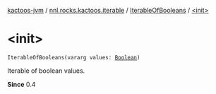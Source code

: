 [kactoos-jvm](../../index.md) / [nnl.rocks.kactoos.iterable](../index.md) / [IterableOfBooleans](index.md) / [&lt;init&gt;](./-init-.md)

# &lt;init&gt;

`IterableOfBooleans(vararg values: `[`Boolean`](https://kotlinlang.org/api/latest/jvm/stdlib/kotlin/-boolean/index.html)`)`

Iterable of boolean values.

**Since**
0.4

